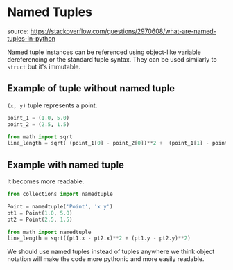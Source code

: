 # Named Tuples
source: https://stackoverflow.com/questions/2970608/what-are-named-tuples-in-python

Named tuple instances can be referenced using object-like variable dereferencing or the standard tuple syntax. They can be used similarly to `struct` but it's immutable.

## Example of tuple without named tuple
`(x, y)` tuple represents a point.

```python
point_1 = (1.0, 5.0)
point_2 = (2.5, 1.5)

from math import sqrt
line_length = sqrt( (point_1[0] - point_2[0])**2 +  (point_1[1] - point_2[1])**2)
```

## Example with named tuple
It becomes more readable.
```python
from collections import namedtuple

Point = namedtuple('Point', 'x y')
pt1 = Point(1.0, 5.0)
pt2 = Point(2.5, 1.5)

from math import namedtuple
line_length = sqrt((pt1.x - pt2.x)**2 + (pt1.y - pt2.y)**2)
```

We should use named tuples instead of tuples anywhere we think object notation will make the code more pythonic and more easily readable.